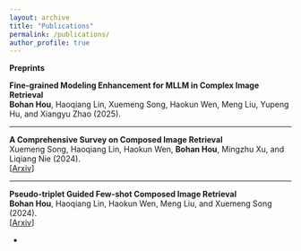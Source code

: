 ```yaml
---
layout: archive
title: "Publications"
permalink: /publications/
author_profile: true
---
```


**Preprints**  
 
**Fine-grained Modeling Enhancement for MLLM in Complex Image Retrieval**  
**Bohan Hou**, Haoqiang Lin, Xuemeng Song, Haokun Wen, Meng Liu, Yupeng Hu, and Xiangyu Zhao (2025).

---
**A Comprehensive Survey on Composed Image Retrieval**  
Xuemeng Song, Haoqiang Lin, Haokun Wen, **Bohan Hou**, Mingzhu Xu, and Liqiang Nie (2024).  
[[Arxiv](#)]

--- 
**Pseudo-triplet Guided Few-shot Composed Image Retrieval**  
**Bohan Hou**, Haoqiang Lin, Haokun Wen, Meng Liu, and Xuemeng Song (2024).  
[[Arxiv](https://arxiv.org/abs/2407.06001)]

  - 
    

